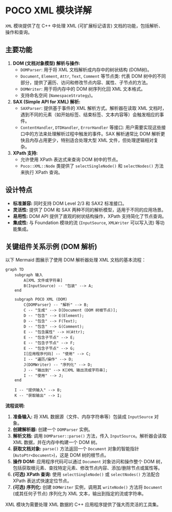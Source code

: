 # POCO XML 模块详解

`XML` 模块提供了在 C++ 中处理 XML (可扩展标记语言) 文档的功能，包括解析、操作和查询。

## 主要功能

1.  **DOM (文档对象模型) 解析与操作:**
    *   `DOMParser`: 用于将 XML 文档解析成内存中的树状结构 (DOM树)。
    *   `Document`, `Element`, `Attr`, `Text`, `Comment` 等节点类: 代表 DOM 树中的不同部分，提供了遍历、访问和修改节点内容、属性、子节点的方法。
    *   `DOMWriter`: 用于将内存中的 DOM 树序列化回 XML 文本格式。
    *   支持命名空间 (`NamespaceStrategy`)。
2.  **SAX (Simple API for XML) 解析:**
    *   `SAXParser`: 提供基于事件的 XML 解析方式。解析器在读取 XML 文档时，遇到不同的元素（如开始标签、结束标签、文本内容等）会触发相应的事件。
    *   `ContentHandler`, `DTDHandler`, `ErrorHandler` 等接口: 用户需要实现这些接口中的方法来处理解析过程中触发的事件。SAX 解析通常比 DOM 解析更快且内存占用更少，特别适合处理大型 XML 文件，但处理逻辑相对复杂。
3.  **XPath 支持:**
    *   允许使用 XPath 表达式来查询 DOM 树中的节点。
    *   `Poco::XML::Node` 类提供了 `selectSingleNode()` 和 `selectNodes()` 方法来执行 XPath 查询。

## 设计特点

*   **标准兼容:** 同时支持 DOM Level 2/3 和 SAX2 标准接口。
*   **灵活性:** 提供了 DOM 和 SAX 两种不同的解析模型，适用于不同的应用场景。
*   **易用性:** DOM API 提供了直观的树状结构操作，XPath 支持简化了节点查询。
*   **集成性:** 与 Foundation 模块的流 (`InputSource`, `XMLWriter` 可以写入流) 等功能集成。

## 关键组件关系示例 (DOM 解析)

以下 Mermaid 图展示了使用 DOM 解析器处理 XML 文档的基本流程：

```mermaid
graph TD
    subgraph 输入
        A[XML 文件或字符串]
        B(InputSource) -- "包装" --> A;
    end

    subgraph POCO XML (DOM)
        C{DOMParser} -- "解析" --> B;
        C -- "生成" --> D[Document (DOM 树根节点)];
        D -- "包含" --> E(Element);
        D -- "包含" --> F(Text);
        D -- "包含" --> G(Comment);
        E -- "包含属性" --> H(Attr);
        E -- "包含子节点" --> E;
        E -- "包含子节点" --> F;
        E -- "包含子节点" --> G;
        I[应用程序代码] -- "使用" --> C;
        I -- "遍历/操作" --> D;
        J(DOMWriter) -- "序列化" --> D;
        J -- "输出到" --> K[XML 输出流或字符串];
        I -- "使用" --> J;
    end

    I -- "提供输入" --> B;
    K -- "获取输出" --> I;
```

**流程说明:**

1.  **准备输入:** 将 XML 数据源（文件、内存字符串等）包装成 `InputSource` 对象。
2.  **创建解析器:** 创建一个 `DOMParser` 实例。
3.  **解析文档:** 调用 `DOMParser::parse()` 方法，传入 `InputSource`。解析器会读取 XML 数据，并在内存中构建一个 DOM 树。
4.  **获取文档对象:** `parse()` 方法返回一个 `Document` 对象的智能指针 (`AutoPtr<Document>`)，这是 DOM 树的根节点。
5.  **操作 DOM:** 应用程序代码可以通过 `Document` 对象访问和操作整个 DOM 树，包括获取根元素、查找特定元素、修改节点内容、添加/删除节点或属性等。
6.  **(可选) XPath 查询:** 使用 `selectSingleNode()` 或 `selectNodes()` 方法配合 XPath 表达式快速定位节点。
7.  **(可选) 序列化:** 创建 `DOMWriter` 实例，调用其 `writeNode()` 方法将 `Document` (或其任何子节点) 序列化为 XML 文本，输出到指定的流或字符串。

XML 模块为需要处理 XML 数据的 C++ 应用程序提供了强大而灵活的工具集。 